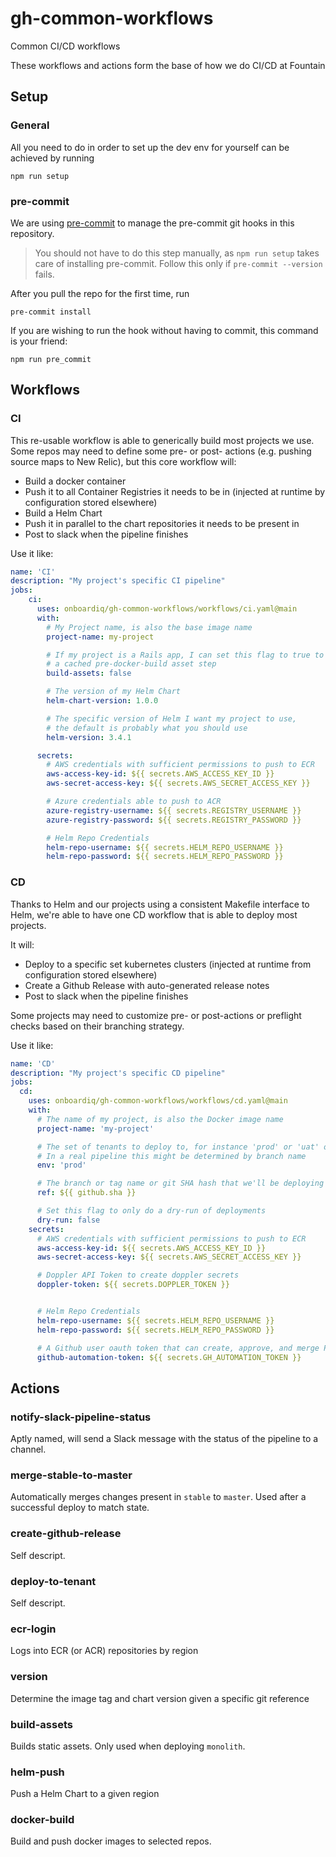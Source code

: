 # gh-common-workflows
Common CI/CD workflows


These workflows and actions form the base of how we do CI/CD at Fountain

## Setup

### General

All you need to do in order to set up the dev env for yourself can be achieved by running

```
npm run setup
```

### pre-commit

We are using [pre-commit](https://github.com/pre-commit/pre-commit-hooks) to manage the pre-commit git hooks in this repository.

> You should not have to do this step manually, as `npm run setup` takes care of installing pre-commit. Follow this only if `pre-commit --version` fails.

After you pull the repo for the first time, run

```
pre-commit install
```

If you are wishing to run the hook without having to commit, this command is your friend:

```
npm run pre_commit
```

## Workflows

### CI

This re-usable workflow is able to generically build most projects we use. Some repos may need to define some pre- or post- actions (e.g. pushing source maps to New Relic), but this core workflow will:

* Build a docker container
* Push it to all Container Registries it needs to be in (injected at runtime by configuration stored elsewhere)
* Build a Helm Chart
* Push it in parallel to the chart repositories it needs to be present in
* Post to slack when the pipeline finishes

Use it like:

```yaml
name: 'CI'
description: "My project's specific CI pipeline"
jobs:
    ci:
      uses: onboardiq/gh-common-workflows/workflows/ci.yaml@main
      with:
        # My Project name, is also the base image name
        project-name: my-project

        # If my project is a Rails app, I can set this flag to true to get
        # a cached pre-docker-build asset step
        build-assets: false

        # The version of my Helm Chart
        helm-chart-version: 1.0.0

        # The specific version of Helm I want my project to use,
        # the default is probably what you should use
        helm-version: 3.4.1

      secrets:
        # AWS credentials with sufficient permissions to push to ECR
        aws-access-key-id: ${{ secrets.AWS_ACCESS_KEY_ID }}
        aws-secret-access-key: ${{ secrets.AWS_SECRET_ACCESS_KEY }}

        # Azure credentials able to push to ACR
        azure-registry-username: ${{ secrets.REGISTRY_USERNAME }}
        azure-registry-password: ${{ secrets.REGISTRY_PASSWORD }}

        # Helm Repo Credentials
        helm-repo-username: ${{ secrets.HELM_REPO_USERNAME }}
        helm-repo-password: ${{ secrets.HELM_REPO_PASSWORD }}
```

### CD

Thanks to Helm and our projects using a consistent Makefile interface to Helm, we're able to have one CD workflow that is able to deploy most projects.

It will:

* Deploy to a specific set kubernetes clusters (injected at runtime from configuration stored elsewhere)
* Create a Github Release with auto-generated release notes
* Post to slack when the pipeline finishes

Some projects may need to customize pre- or post-actions or preflight checks based on their branching strategy.

Use it like:

```yaml
name: 'CD'
description: "My project's specific CD pipeline"
jobs:
  cd:
    uses: onboardiq/gh-common-workflows/workflows/cd.yaml@main
    with:
      # The name of my project, is also the Docker image name
      project-name: 'my-project'

      # The set of tenants to deploy to, for instance 'prod' or 'uat' or 'dev'.
      # In a real pipeline this might be determined by branch name
      env: 'prod'

      # The branch or tag name or git SHA hash that we'll be deploying
      ref: ${{ github.sha }}

      # Set this flag to only do a dry-run of deployments
      dry-run: false
    secrets:
      # AWS credentials with sufficient permissions to push to ECR
      aws-access-key-id: ${{ secrets.AWS_ACCESS_KEY_ID }}
      aws-secret-access-key: ${{ secrets.AWS_SECRET_ACCESS_KEY }}

      # Doppler API Token to create doppler secrets
      doppler-token: ${{ secrets.DOPPLER_TOKEN }}


      # Helm Repo Credentials
      helm-repo-username: ${{ secrets.HELM_REPO_USERNAME }}
      helm-repo-password: ${{ secrets.HELM_REPO_PASSWORD }}

      # A Github user oauth token that can create, approve, and merge PRs
      github-automation-token: ${{ secrets.GH_AUTOMATION_TOKEN }}
```

## Actions

### notify-slack-pipeline-status

Aptly named, will send a Slack message with the status of the pipeline to a channel.

### merge-stable-to-master

Automatically merges changes present in `stable` to `master`. Used after a successful deploy to match state.

### create-github-release

Self descript.

### deploy-to-tenant

Self descript.

### ecr-login

Logs into ECR (or ACR) repositories by region

### version

Determine the image tag and chart version given a specific git reference

### build-assets

Builds static assets. Only used when deploying `monolith`.

### helm-push

Push a Helm Chart to a given region

### docker-build

Build and push docker images to selected repos.
